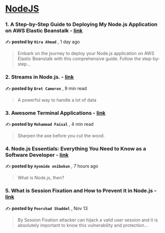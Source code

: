 
<h1><a href=https://medium.com/tag/nodejs/recommended target="_blank" rel="noopener noreferrer">NodeJS</a></h1>
<h3>1. A Step-by-Step Guide to Deploying My Node.js Application on AWS Elastic Beanstalk - <a href=https://medium.com/@hiraahmad935/title-a-step-by-step-guide-to-deploying-my-node-js-application-on-aws-elastic-beanstalk-df33e86f4d99?source=tag_recommended_feed---------0-84----------nodejs----------c6a1ef8c_7ce1_4e01_9fcb_aeeaa215a647------- target="_blank" rel="noopener noreferrer">link</a></h3>

✍️ **posted by `Hira Ahmad`** <date> , 1 day ago</date>

<blockquote>Embark on the journey to deploy your Node.js application on AWS Elastic Beanstalk with this comprehensive guide. Follow the step-by-step…</blockquote>

<h3>2. Streams in Node.js. - <a href=https://medium.com/gitconnected/an-introduction-to-streams-in-node-js-e021650f0440?source=tag_recommended_feed---------1-107----------nodejs----------c6a1ef8c_7ce1_4e01_9fcb_aeeaa215a647------- target="_blank" rel="noopener noreferrer">link</a></h3>

✍️ **posted by `Bret Cameron`** <date> , 9 min read</date>

<blockquote>A powerful way to handle a lot of data</blockquote>

<h3>3. Awesome Terminal Applications - <a href=https://medium.com/gitconnected/awesome-terminal-applications-e4a06022dffa?source=tag_recommended_feed---------2-85----------nodejs----------c6a1ef8c_7ce1_4e01_9fcb_aeeaa215a647------- target="_blank" rel="noopener noreferrer">link</a></h3>

✍️ **posted by `Mohammad Faisal`** <date> , 4 min read</date>

<blockquote>Sharpen the axe before you cut the wood.</blockquote>

<h3>4. Node.js Essentials: Everything You Need to Know as a Software Developer - <a href=https://medium.com/@ayomideonibokun/node-js-essentials-everything-you-need-to-know-as-a-software-developer-4fa99b2f7ac7?source=tag_recommended_feed---------3-84----------nodejs----------c6a1ef8c_7ce1_4e01_9fcb_aeeaa215a647------- target="_blank" rel="noopener noreferrer">link</a></h3>

✍️ **posted by `Ayomide onibokun`** <date> , 7 hours ago</date>

<blockquote>What is Node.js, then?</blockquote>

<h3>5. What is Session Fixation and How to Prevent it in Node.js - <a href=https://medium.com/gitconnected/what-is-session-fixation-and-how-to-prevent-it-in-node-js-03580b6acd67?source=tag_recommended_feed---------4-107----------nodejs----------c6a1ef8c_7ce1_4e01_9fcb_aeeaa215a647------- target="_blank" rel="noopener noreferrer">link</a></h3>

✍️ **posted by `Poorshad Shaddel`** <date> , Nov 13</date>

<blockquote>By Session Fixation attacker can hijack a valid user session and it is absolutely important to know this vulnerability and protection…</blockquote>

